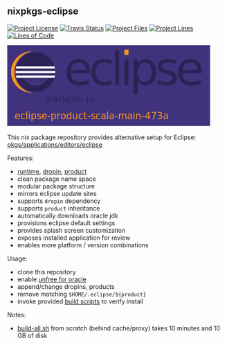 
## nixpkgs-eclipse

[![Project License][licence_icon]][licence_link]
[![Travis Status][travis_icon]][travis_link]
[![Project Files][tokei_files_icon]][tokei_basic_link]
[![Project Lines][tokei_lines_icon]][tokei_basic_link]
[![Lines of Code][tokei_basic_icon]][tokei_basic_link]

[![Eclipse Splash][splash_icon]][splash_link]

This nix package repository provides alternative setup for Eclipse:
[pkgs/applications/editors/eclipse][nixos_eclipse]

Features:
* [runtime](eclipse/runtime), [dropin](eclipse/dropin), [product](eclipse/product)
* clean package name space
* modular package structure
* mirrors eclipse update sites
* supports `dropin` dependency 
* supports `product` inheritance
* automatically downloads oracle jdk
* provisions eclipse default settings
* provides splash screen customization
* exposes installed application for review
* enables more platform / version combinations

Usage:
* clone this repository
* enable [unfree for oracle][wiki_unfree]
* append/change dropins, products
* remove matching `$HOME/.eclipse/${product}`
* invoke provided [build scripts](.build) to verify install

Notes:
* [build-all.sh](.build/build-all.sh) from scratch (behind cache/proxy)
  takes 10 minutes and 10 GB of disk

[nixos_eclipse]: https://github.com/NixOS/nixpkgs/tree/master/pkgs/applications/editors/eclipse

[wiki_unfree]: https://nixos.wiki/wiki/FAQ/How_can_I_install_a_proprietary_or_unfree_package%3F

[splash_icon]: .gitrepo/splash.png
[splash_link]: eclipse

[licence_icon]: https://img.shields.io/github/license/random-nixor/nixpkgs-eclipse.svg?label=License
[licence_link]: http://www.apache.org/licenses/

[travis_icon]: https://travis-ci.org/random-nixor/nixpkgs-eclipse.svg
[travis_link]: https://travis-ci.org/random-nixor/nixpkgs-eclipse/builds

[tokei_files_icon]: https://tokei.rs/b1/github/random-nixor/nixpkgs-eclipse?category=files 
[tokei_lines_icon]: https://tokei.rs/b1/github/random-nixor/nixpkgs-eclipse?category=lines 
[tokei_basic_icon]: https://tokei.rs/b1/github/random-nixor/nixpkgs-eclipse
[tokei_basic_link]: https://github.com/random-nixor/nixpkgs-eclipse 
